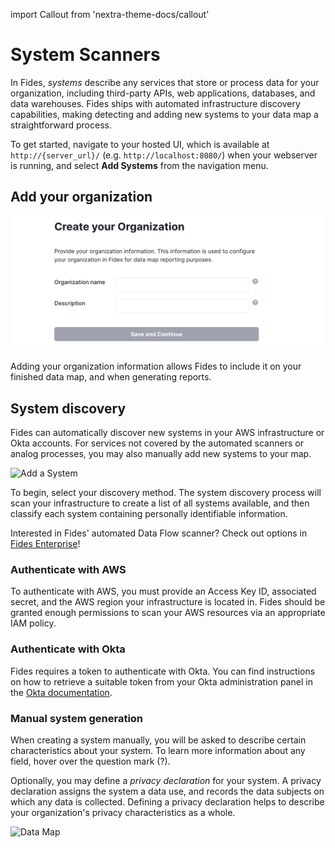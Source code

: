 import Callout from 'nextra-theme-docs/callout'

# System Scanners 

In Fides, _systems_ describe any services that store or process data for your organization, including third-party APIs, web applications, databases, and data warehouses. Fides ships with automated infrastructure discovery capabilities, making detecting and adding new systems to your data map a straightforward process.

To get started, navigate to your hosted UI, which is available at `http://{server_url}/` (e.g. `http://localhost:8080/`) when your webserver is running, and select **Add Systems** from the navigation menu.

## Add your organization

![Organization](../../../public/assets/img/datamaps/scanner_create_org.png)

Adding your organization information allows Fides to include it on your finished data map, and when generating reports.

## System discovery

Fides can automatically discover new systems in your AWS infrastructure or Okta accounts. For services not covered by the automated scanners or analog processes, you may also manually add new systems to your map.

![Add a System](../../../public/assets/img/datamap/scanner_add_systems.png)

To begin, select your discovery method. The system discovery process will scan your infrastructure to create a list of all systems available, and then classify each system containing personally identifiable information.

<Callout>Interested in Fides' automated Data Flow scanner? Check out options in [Fides Enterprise](../../enterprise/runtime_scanner.md)!</Callout>

### Authenticate with AWS

To authenticate with AWS, you must provide an Access Key ID, associated secret, and the AWS region your infrastructure is located in. Fides should be granted enough permissions to scan your AWS resources via an appropriate IAM policy.

### Authenticate with Okta
Fides requires a token to authenticate with Okta. You can find instructions on how to retrieve a suitable token from your Okta administration panel in the [Okta documentation](https://help.okta.com/oie/en-us/Content/Topics/Security/API.htm).

### Manual system generation
When creating a system manually, you will be asked to describe certain characteristics about your system. To learn more information about any field, hover over the question mark (?). 

Optionally, you may define a _privacy declaration_ for your system. A privacy declaration assigns the system a data use, and records the data subjects on which any data is collected. Defining a privacy declaration helps to describe your organization's privacy characteristics as a whole.

![Data Map](../../../public/assets/img/enterprise/systems_declaration.png)